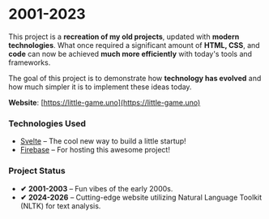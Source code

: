 # **2001-2023**

This project is a **recreation of my old projects**, updated with **modern technologies**. What once required a significant amount of **HTML, CSS**, and **code** can now be achieved **much more efficiently** with today's tools and frameworks.

The goal of this project is to demonstrate how **technology has evolved** and how much simpler it is to implement these ideas today.

**Website**: [https://little-game.uno](https://little-game.uno)


### **Technologies Used**

- [Svelte](https://svelte.dev) – The cool new way to build a little startup!
- [Firebase](https://firebase.google.com) – For hosting this awesome project!


### **Project Status**

- **✔** **2001-2003** – Fun vibes of the early 2000s.
- **✔** **2024-2026** – Cutting-edge website utilizing Natural Language Toolkit (NLTK) for text analysis.



